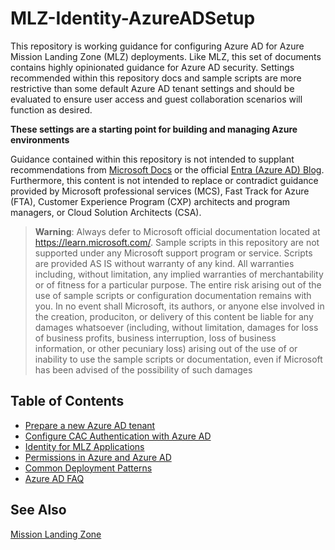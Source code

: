 # MLZ-Identity-AzureADSetup
This repository is working guidance for configuring Azure AD for Azure Mission Landing Zone (MLZ) deployments. Like MLZ, this set of documents contains highly opinionated guidance for Azure AD security. Settings recommended within this repository docs and sample scripts are more restrictive than some default Azure AD tenant settings and should be evaluated to ensure user access and guest collaboration scenarios will function as desired.

**These settings are a starting point for building and managing Azure environments**

Guidance contained within this repository is not intended to supplant recommendations from [Microsoft Docs](https://learn.microsoft.com/) or the official [Entra (Azure AD) Blog](https://techcommunity.microsoft.com/t5/microsoft-entra-azure-ad-blog/bg-p/Identity). Furthermore, this content is not intended to replace or contradict guidance provided by Microsoft professional services (MCS), Fast Track for Azure (FTA), Customer Experience Program (CXP) architects and program managers, or Cloud Solution Architects (CSA).

> **Warning**: Always defer to Microsoft official documentation located at https://learn.microsoft.com/.
> Sample scripts in this repository are not supported under any Microsoft support program or service.
> Scripts are provided AS IS without warranty of any kind. All warranties including, without limitation,
> any implied warranties of merchantability or of fitness for a particular purpose. The entire risk arising
> out of the use of sample scripts or configuration documentation remains with you. In no event shall Microsoft,
> its authors, or anyone else involved in the creation, produciton, or delivery of this content be liable
> for any damages whatsoever (including, without limitation, damages for loss of business profits, business 
> interruption, loss of business information, or other pecuniary loss) arising out of the use of or 
> inability to use the sample scripts or documentation, even if Microsoft has been advised of the 
> possibility of such damages 

## Table of Contents
- [Prepare a new Azure AD tenant](doc/AAD-Config-Baseline.md)
- [Configure CAC Authentication with Azure AD](doc/AAD-CertificateBasedAuthentication-DODPKI.md)
- [Identity for MLZ Applications](doc/MLZ-Application-Identity.md)
- [Permissions in Azure and Azure AD](/doc/AAD-Permissions-Management.md)
- [Common Deployment Patterns](/doc/MLZ-Common-Patterns.md)
- [Azure AD FAQ](/doc/MLZ-AAD-FAQ.md)  

## See Also
[Mission Landing Zone](https://github.com/azure/missionlz)